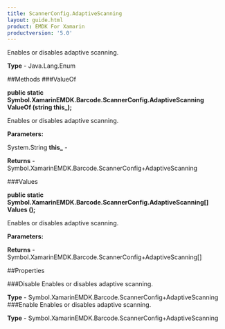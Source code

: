 ```yaml
---
title: ScannerConfig.AdaptiveScanning
layout: guide.html
product: EMDK For Xamarin 
productversion: '5.0' 
---
```

Enables or disables adaptive scanning.

**Type** - Java.Lang.Enum

##Methods
###ValueOf

**public static Symbol.XamarinEMDK.Barcode.ScannerConfig.AdaptiveScanning ValueOf (string this_);**

Enables or disables adaptive scanning.

**Parameters:**

System.String **this_**  - 

**Returns** - Symbol.XamarinEMDK.Barcode.ScannerConfig+AdaptiveScanning

###Values

**public static Symbol.XamarinEMDK.Barcode.ScannerConfig.AdaptiveScanning[] Values ();**

Enables or disables adaptive scanning.

**Parameters:**

**Returns** - Symbol.XamarinEMDK.Barcode.ScannerConfig+AdaptiveScanning[]

##Properties

###Disable
Enables or disables adaptive scanning.

**Type** - Symbol.XamarinEMDK.Barcode.ScannerConfig+AdaptiveScanning
###Enable
Enables or disables adaptive scanning.

**Type** - Symbol.XamarinEMDK.Barcode.ScannerConfig+AdaptiveScanning
